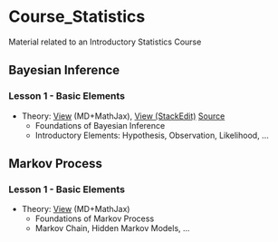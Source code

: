 
# Course_Statistics

Material related to an Introductory Statistics Course 

## Bayesian Inference 

### Lesson 1 - Basic Elements 

- Theory: [View](https://notes.ethereum.org/dKja4qTBRYiOgCIZCgkYeg?view) (MD+MathJax), [View (StackEdit)](https://stackedit.io/viewer?url=https://raw.githubusercontent.com/NicolaBernini/Course_Statistics/master/BayesianInference/lesson1.md) [Source](https://github.com/NicolaBernini/Course_Statistics/blob/master/BayesianInference/lesson1.md)
  - Foundations of Bayesian Inference 
  - Introductory Elements: Hypothesis, Observation, Likelihood, ... 





## Markov Process 

### Lesson 1 - Basic Elements 

- Theory: [View](https://notes.ethereum.org/llq67xlBRWKAqnnqzD1hoA?view) (MD+MathJax) 
  - Foundations of Markov Process 
  - Markov Chain, Hidden Markov Models, ... 




